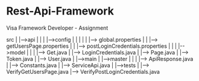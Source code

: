 # Rest-Api-Framework
Visa Framework Developer - Assignment

src
|
|-->api
|	|
|	|-->config
|	|		|
|	|		|--> global.properties
|	|		|--> getUsersPage.properties
|	|		|--> postLoginCredentials.properties
|	|
|	|-->model
|			|
|			|--> Get.java
|			|--> LoginCredentials.java
|			|--> Page.java
|			|--> Token.java
|			|--> User.java
|
|-->main
	|
	|-->master
	|		|
	|		|--> ApiResponse.java
	|		|--> Constants.java
	|		|--> ServiceApi.java
	|
	|-->tests
			|
			|--> VerifyGetUsersPage.java
			|--> VerifyPostLoginCredentials.java